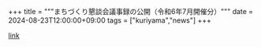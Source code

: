 +++
title = """まちづくり懇談会議事録の公開（令和6年7月開催分）"""
date = 2024-08-23T12:00:00+09:00
tags = ["kuriyama","news"]
+++


[link](https://www.town.kuriyama.hokkaido.jp/site/matikon/28533.html)
